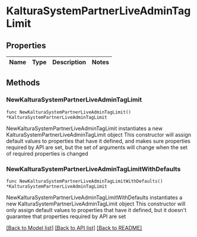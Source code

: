 # KalturaSystemPartnerLiveAdminTagLimit

## Properties

Name | Type | Description | Notes
------------ | ------------- | ------------- | -------------

## Methods

### NewKalturaSystemPartnerLiveAdminTagLimit

`func NewKalturaSystemPartnerLiveAdminTagLimit() *KalturaSystemPartnerLiveAdminTagLimit`

NewKalturaSystemPartnerLiveAdminTagLimit instantiates a new KalturaSystemPartnerLiveAdminTagLimit object
This constructor will assign default values to properties that have it defined,
and makes sure properties required by API are set, but the set of arguments
will change when the set of required properties is changed

### NewKalturaSystemPartnerLiveAdminTagLimitWithDefaults

`func NewKalturaSystemPartnerLiveAdminTagLimitWithDefaults() *KalturaSystemPartnerLiveAdminTagLimit`

NewKalturaSystemPartnerLiveAdminTagLimitWithDefaults instantiates a new KalturaSystemPartnerLiveAdminTagLimit object
This constructor will only assign default values to properties that have it defined,
but it doesn't guarantee that properties required by API are set


[[Back to Model list]](../README.md#documentation-for-models) [[Back to API list]](../README.md#documentation-for-api-endpoints) [[Back to README]](../README.md)


